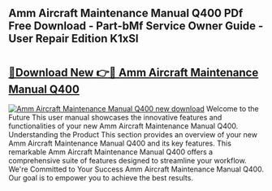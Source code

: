 ## Amm Aircraft Maintenance Manual Q400 PDf Free Download - Part-bMf Service Owner Guide - User Repair Edition K1xSl

# <h2><a href="http://bc79155.oget.top/?id=Amm+Aircraft+Maintenance+Manual+Q400">🔗Download New 👉🔴 Amm Aircraft Maintenance Manual Q400</a></h2>

[![Amm Aircraft Maintenance Manual Q400 new download](https://i.imgur.com/5g1atiW.png)](http://bc79155.oget.top/?id=Amm+Aircraft+Maintenance+Manual+Q400)
Welcome to the Future This user manual showcases the innovative features and functionalities of your new Amm Aircraft Maintenance Manual Q400. Understanding the Product This section provides an overview of your new Amm Aircraft Maintenance Manual Q400 and its key features. This remarkable Amm Aircraft Maintenance Manual Q400 offers a comprehensive suite of features designed to streamline your workflow. We're Committed to Your Success Amm Aircraft Maintenance Manual Q400. Our goal is to empower you to achieve the best results.

